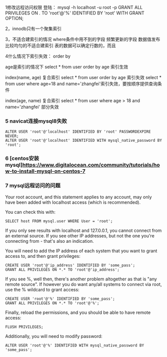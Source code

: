 1修改远程访问权限
登陆：
mysql -h localhost -u root -p
GRANT ALL PRIVILEGES ON *.* TO 'root'@'%' IDENTIFIED BY 'root' WITH GRANT OPTION;

2，innodb只有一个聚集索引

3，不适合建索引的情况
where条件中用不到的字段
频繁更新的字段
数据值发布比较均匀的不适合建索引
表的数据可以确定行数的，而且

4什么情况下索引失效：
order by

age是索引的情况下
select * from user order by age 索引生效

index(name, age) 复合索引
select * from user order by age 索引失效
select * from user where age=18 and name='zhangfei'索引失效，要按顺序提供查询条件

index(age, name) 复合索引
select * from user where age > 18 and name='zhangfei' 部分失效

### 5 navicat连接mysql8失败
```
ALTER USER 'root'@'localhost' IDENTIFIED BY 'root' PASSWORDEXPIRE NEVER;
ALTER USER 'root'@'localhost' IDENTIFIED WITH mysql_native_password BY 'root';
```
### 6 [centos安装mysql]<https://www.digitalocean.com/community/tutorials/how-to-install-mysql-on-centos-7>


### 7 mysql远程访问的问题
Your root account, and this statement applies to any account, may only have been added with localhost access (which is recommended).

You can check this with:
```
SELECT host FROM mysql.user WHERE User = 'root';
```
If you only see results with localhost and 127.0.0.1, you cannot connect from an external source. If you see other IP addresses, but not the one you're connecting from - that's also an indication.

You will need to add the IP address of each system that you want to grant access to, and then grant privileges:
```
CREATE USER 'root'@'ip_address' IDENTIFIED BY 'some_pass';
GRANT ALL PRIVILEGES ON *.* TO 'root'@'ip_address';
```
If you see %, well then, there's another problem altogether as that is "any remote source". If however you do want any/all systems to connect via root, use the % wildcard to grant access:
```
CREATE USER 'root'@'%' IDENTIFIED BY 'some_pass';
GRANT ALL PRIVILEGES ON *.* TO 'root'@'%';
```
Finally, reload the permissions, and you should be able to have remote access:
```
FLUSH PRIVILEGES;
```

Additionally, you will need to modify password:
```
ALTER USER 'root'@'%' IDENTIFIED WITH mysql_native_password BY 'some_pass';
```
